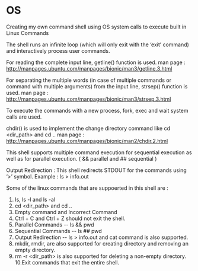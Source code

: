 # OS

Creating my own command shell using OS system calls to execute built in Linux Commands

The shell runs an infinite loop (which will only exit with the ‘exit’ command) and interactively process user commands.

For reading the complete input line, getline() function is used.
man page : http://manpages.ubuntu.com/manpages/bionic/man3/getline.3.html

For separating the multiple words (in case of multiple commands or command with multiple arguments) from the input line, strsep() function is used.
man page : http://manpages.ubuntu.com/manpages/bionic/man3/strsep.3.html

To execute the commands with a new process, fork, exec and wait system calls are used.
 
chdir() is used to implement the change directory command like cd <dir_path> and cd .. 
man page : http://manpages.ubuntu.com/manpages/bionic/man2/chdir.2.html

This shell supports multiple command execution for sequential execution as well as for parallel execution. ( && parallel and ## sequential )

Output Redirection : 
This shell redirects STDOUT for the commands using ‘>’ symbol. 
Example : ls > info.out

Some of the linux commands that are suppoerted in this shell are : 
1. ls, ls -l and ls -al
2. cd <dir_path> and cd ..
3. Empty command and Incorrect Command
4. Ctrl + C and Ctrl + Z should not exit the shell.
5. Parallel Commands -- ls && pwd 
6. Sequential Commands -- ls ## pwd
7. Output Redirection -- ls > info.out and cat command is also supported.
8. mkdir, rmdir, are also supported for creating directory and removing an empty directory. 
9. rm -r <dir_path> is also supported for deleting a non-empty directory.
10.Exit commands that exit the entire shell.
 
